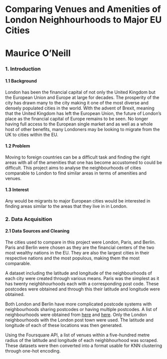 # Comparing Venues and Amenities of London Neighhourhoods to Major EU Cities
# Maurice O’Neill

### 1. Introduction
#### 1.1 Background
London has been the financial capital of not only the United Kingdom but the European Union and Europe at large for decades. The prosperity of the city has drawn many to the city making it one of the most diverse and densely populated cities in the world. With the advent of Brexit, meaning that the United Kingdom has left the European Union, the future of London’s place as the financial capital of Europe remains to be seen. No longer having full access to the European single market and as well as a whole host of other benefits, many Londoners may be looking to migrate from the UK to cities within the EU.

#### 1.2 Problem
Moving to foreign countries can be a difficult task and finding the right areas with all of the amenities that one has become accustomed to could be difficult. This project aims to analyse the neighbourhoods of cities comparable to London to find similar areas in terms of amenities and venues.

#### 1.3 Interest
Any would be migrants to major European cities would be interested in finding areas similar to the areas that they live in in London.

### 2. Data Acquisition
#### 2.1 Data Sources and Cleaning
The cities used to compare in this project were London, Paris, and Berlin. Paris and Berlin were chosen as they are the financial centers of the two most wealthy nations in the EU. They are also the largest cities in their respective nations and the most populous, making them the most comparable.

A dataset including the latitude and longitude of the neighbourhoods of each city were created through various means. Paris was the simplest as it has twenty neighbhourhoods each with a corresponding post code. These postcodes were obtained and through this their latitude and longitude were obtained.

Both London and Berlin have more complicated postcode systems with neighbourhoods sharing postcodes or having multiple postcodes. A list of neighbourhoods were obtained from [here](https://en.wikipedia.org/wiki/List_of_areas_of_London) and [here](https://en.wikipedia.org/wiki/List_of_cities_in_Germany_by_population). Only the London neighbourhoods with the London post town were used. The latitude and longitude of each of these locations was then generated.

Using the Foursquare API, a list of venues within a five-hundred metre radius of the latitude and longitude of each neighbhourhood was scraped. These datasets were then converted into a format usable for KNN clustering through one-hot encoding.
